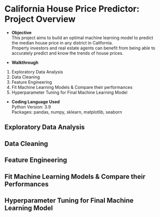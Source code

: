 # California House Price Predictor: Project Overview
* **Objective**<br/>
This project aims to build an optimal machine learning model to predict the median house price in any district in California.<br/>
Property investors and real estate agents can benefit from being able to accurately predict and know the trends of house prices. 

* **Walkthrough**<br/>
1. Exploratory Data Analysis<br/> 
2. Data Cleaning<br/>
3. Feature Engineering<br/> 
4. Fit Machine Learning Models & Compare their performances<br/> 
5. Hyperparameter Tuning for Final Machine Learning Model 

* **Coding Language Used**<br/> 
Python Version: 3.9<br/>
Packages: pandas, numpy, sklearn, matplotlib, seaborn 


## Exploratory Data Analysis

## Data Cleaning

## Feature Engineering 

## Fit Machine Learning Models & Compare their Performances 

## Hyperparameter Tuning for Final Machine Learning Model 

